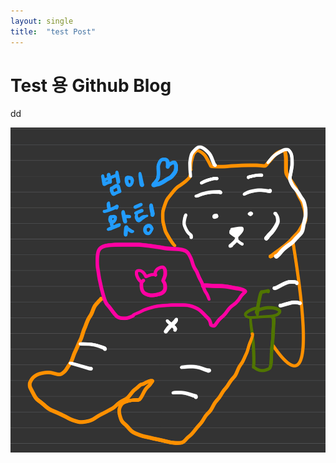 ```yaml
---
layout: single
title:  "test Post"
---
```


# Test 용 Github Blog

dd



![IMG_33CF41C43189-1](../images/2023-02-21-first/IMG_33CF41C43189-1.jpeg)

